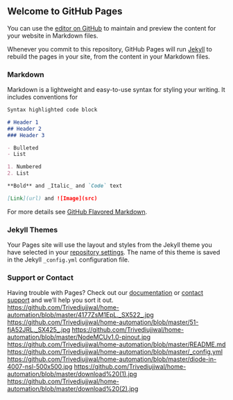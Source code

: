 ## Welcome to GitHub Pages

You can use the [editor on GitHub](https://github.com/Trivediujjwal/home-automation/edit/master/README.md) to maintain and preview the content for your website in Markdown files.

Whenever you commit to this repository, GitHub Pages will run [Jekyll](https://jekyllrb.com/) to rebuild the pages in your site, from the content in your Markdown files.

### Markdown

Markdown is a lightweight and easy-to-use syntax for styling your writing. It includes conventions for

```markdown
Syntax highlighted code block

# Header 1
## Header 2
### Header 3

- Bulleted
- List

1. Numbered
2. List

**Bold** and _Italic_ and `Code` text

[Link](url) and ![Image](src)
```

For more details see [GitHub Flavored Markdown](https://guides.github.com/features/mastering-markdown/).

### Jekyll Themes

Your Pages site will use the layout and styles from the Jekyll theme you have selected in your [repository settings](https://github.com/Trivediujjwal/home-automation/settings). The name of this theme is saved in the Jekyll `_config.yml` configuration file.

### Support or Contact

Having trouble with Pages? Check out our [documentation](https://help.github.com/categories/github-pages-basics/) or [contact support](https://github.com/contact) and we’ll help you sort it out.
https://github.com/Trivediujjwal/home-automation/blob/master/4177ZsM1EpL._SX522_.jpg
https://github.com/Trivediujjwal/home-automation/blob/master/51-fjA52JRL._SX425_.jpg
https://github.com/Trivediujjwal/home-automation/blob/master/NodeMCUv1.0-pinout.jpg
https://github.com/Trivediujjwal/home-automation/blob/master/README.md
https://github.com/Trivediujjwal/home-automation/blob/master/_config.yml
https://github.com/Trivediujjwal/home-automation/blob/master/diode-in-4007-nsl-500x500.jpg
https://github.com/Trivediujjwal/home-automation/blob/master/download%20(1).jpg
https://github.com/Trivediujjwal/home-automation/blob/master/download%20(2).jpg
